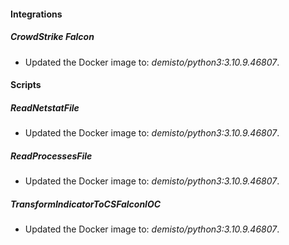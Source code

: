 #### Integrations
##### CrowdStrike Falcon
- Updated the Docker image to: *demisto/python3:3.10.9.46807*.
#### Scripts
##### ReadNetstatFile
- Updated the Docker image to: *demisto/python3:3.10.9.46807*.
##### ReadProcessesFile
- Updated the Docker image to: *demisto/python3:3.10.9.46807*.
##### TransformIndicatorToCSFalconIOC
- Updated the Docker image to: *demisto/python3:3.10.9.46807*.